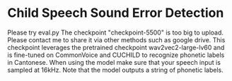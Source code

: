 # Child Speech Sound Error Detection
Please try eval.py
The checkpoint "checkpoint-5500" is too big to upload. 
Please contact me to share it via other methods such as google drive.
This checkpoint leverages the pretrained checkpoint wav2vec2-large-lv60 and is fine-tuned on CommonVoice and CUCHILD to recognize phonetic labels in Cantonese. When using the model make sure that your speech input is sampled at 16kHz. Note that the model outputs a string of phonetic labels.


